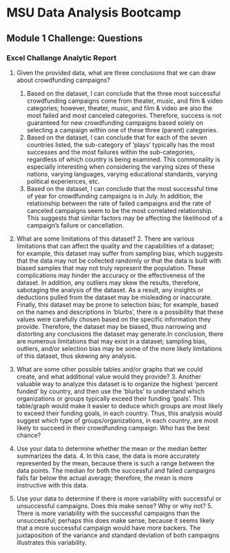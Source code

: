 # MSU Data Analysis Bootcamp 
## Module 1 Challenge: Questions 

### Excel Challange Analytic Report 
1. Given the provided data, what are three conclusions that we can draw about crowdfunding campaigns?
 	1.  Based on the dataset, I can conclude that the three most successful crowdfunding campaigns come from theater, music, and film & video categories; however, theater, music, and film & video are also the most failed and most canceled categories. Therefore, success is not guaranteed for new crowdfunding campaigns based solely on selecting a campaign within one of these three (parent) categories. 
	1. Based on the dataset, I can conclude that for each of the seven countries listed, the sub-category of ‘plays’ typically has the most successes and the most failures within the sub-categories, regardless of which country is being examined. This commonality is especially interesting when considering the varying sizes of these nations, varying languages, varying educational standards, varying political experiences, etc. 
	1. Based on the dataset, I can conclude that the most successful time of year for crowdfunding campaigns is in July. In addition, the relationship between the rate of failed campaigns and the rate of canceled campaigns seem to be the most correlated relationship. This suggests that similar factors may be affecting the likelihood of a campaign’s failure or cancellation.  

2. What are some limitations of this dataset?
   2. There are various limitations that can affect the quality and the capabilities of a dataset; for example, this dataset may suffer from sampling bias, which suggests that the data may not be collected randomly or that the data is built with biased samples that may not truly represent the population. These complications may hinder the accuracy or the effectiveness of the dataset. In addition, any outliers may skew the results, therefore, sabotaging the analysis of the dataset. As a result, any insights or deductions pulled from the dataset may be misleading or inaccurate. Finally, this dataset may be prone to selection bias; for example, based on the names and descriptions in ‘blurbs’, there is a possibility that these values were carefully chosen based on the specific information they provide. Therefore, the dataset may be biased, thus narrowing and distorting any conclusions the dataset may generate.In conclusion, there are numerous limitations that may exist in a dataset; sampling bias, outliers, and/or selection bias may be some of the more likely limitations of this dataset, thus skewing any analysis. 
 
4. What are some other possible tables and/or graphs that we could create, and what additional value would they provide?
 	3. Another valuable way to analyze this dataset is to organize the highest ‘percent funded’ by country, and then use the ‘blurbs’ to understand which organizations or groups typically exceed their funding ‘goals’. This table/graph would make it easier to deduce which groups are most likely to exceed their funding goals, in each country. Thus, this analysis would suggest which type of groups/organizations, in each country, are most likely to succeed in their crowdfunding campaign. Who has the best chance?
  
5. Use your data to determine whether the mean or the median better summarizes the data.
	4. In this case, the data is more accurately represented by the mean, because there is such a range between the data points. The median for both the successful and failed campaigns falls far below the actual average; therefore, the mean is more instructive with this data. 

6. Use your data to determine if there is more variability with successful or unsuccessful campaigns. Does this make sense? Why or why not?
	5. There is more variability with the successful campaigns than the unsuccessful; perhaps this does make sense, because it seems likely that a more successful campaign would have more backers. The juxtaposition of the variance and standard deviation of both campaigns illustrates this variability. 
